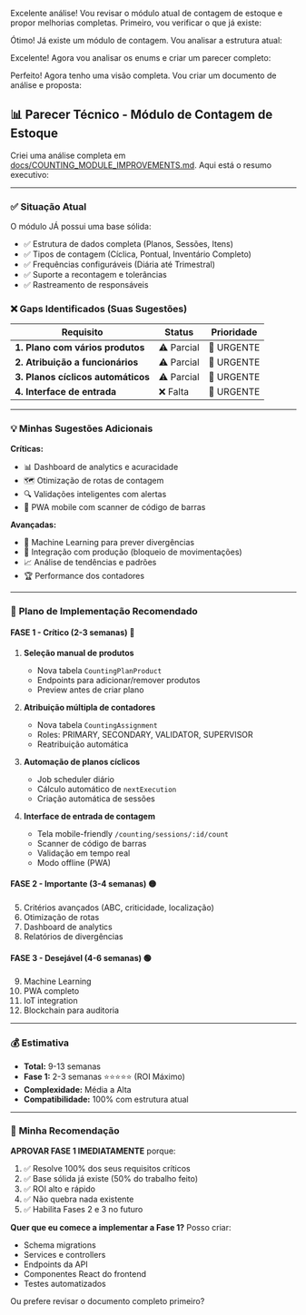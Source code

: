 Excelente análise! Vou revisar o módulo atual de contagem de estoque e propor melhorias completas. Primeiro, vou verificar o que já existe:

Ótimo! Já existe um módulo de contagem. Vou analisar a estrutura atual:

Excelente! Agora vou analisar os enums e criar um parecer completo:

Perfeito! Agora tenho uma visão completa. Vou criar um documento de análise e proposta:

## 📊 Parecer Técnico - Módulo de Contagem de Estoque

Criei uma análise completa em [docs/COUNTING_MODULE_IMPROVEMENTS.md](cci:7://file:///e:/Fabric/docs/COUNTING_MODULE_IMPROVEMENTS.md:0:0-0:0). Aqui está o resumo executivo:

---

### ✅ **Situação Atual**
O módulo JÁ possui uma base sólida:
- ✅ Estrutura de dados completa (Planos, Sessões, Itens)
- ✅ Tipos de contagem (Cíclica, Pontual, Inventário Completo)
- ✅ Frequências configuráveis (Diária até Trimestral)
- ✅ Suporte a recontagem e tolerâncias
- ✅ Rastreamento de responsáveis

### ❌ **Gaps Identificados (Suas Sugestões)**

| Requisito | Status | Prioridade |
|-----------|--------|------------|
| **1. Plano com vários produtos** | ⚠️ Parcial | 🔴 URGENTE |
| **2. Atribuição a funcionários** | ⚠️ Parcial | 🔴 URGENTE |
| **3. Planos cíclicos automáticos** | ⚠️ Parcial | 🔴 URGENTE |
| **4. Interface de entrada** | ❌ Falta | 🔴 URGENTE |

---

### 💡 **Minhas Sugestões Adicionais**

**Críticas:**
- 📊 Dashboard de analytics e acuracidade
- 🗺️ Otimização de rotas de contagem
- 🔍 Validações inteligentes com alertas
- 📱 PWA mobile com scanner de código de barras

**Avançadas:**
- 🤖 Machine Learning para prever divergências
- 🔗 Integração com produção (bloqueio de movimentações)
- 📈 Análise de tendências e padrões
- 🏆 Performance dos contadores

---

### 🎯 **Plano de Implementação Recomendado**

#### **FASE 1 - Crítico (2-3 semanas)** 🔴
1. **Seleção manual de produtos**
   - Nova tabela `CountingPlanProduct`
   - Endpoints para adicionar/remover produtos
   - Preview antes de criar plano

2. **Atribuição múltipla de contadores**
   - Nova tabela `CountingAssignment`
   - Roles: PRIMARY, SECONDARY, VALIDATOR, SUPERVISOR
   - Reatribuição automática

3. **Automação de planos cíclicos**
   - Job scheduler diário
   - Cálculo automático de `nextExecution`
   - Criação automática de sessões

4. **Interface de entrada de contagem**
   - Tela mobile-friendly `/counting/sessions/:id/count`
   - Scanner de código de barras
   - Validação em tempo real
   - Modo offline (PWA)

#### **FASE 2 - Importante (3-4 semanas)** 🟡
5. Critérios avançados (ABC, criticidade, localização)
6. Otimização de rotas
7. Dashboard de analytics
8. Relatórios de divergências

#### **FASE 3 - Desejável (4-6 semanas)** 🟢
9. Machine Learning
10. PWA completo
11. IoT integration
12. Blockchain para auditoria

---

### 💰 **Estimativa**
- **Total:** 9-13 semanas
- **Fase 1:** 2-3 semanas ⭐⭐⭐⭐⭐ (ROI Máximo)
- **Complexidade:** Média a Alta
- **Compatibilidade:** 100% com estrutura atual

---

### 🎯 **Minha Recomendação**

**APROVAR FASE 1 IMEDIATAMENTE** porque:
1. ✅ Resolve 100% dos seus requisitos críticos
2. ✅ Base sólida já existe (50% do trabalho feito)
3. ✅ ROI alto e rápido
4. ✅ Não quebra nada existente
5. ✅ Habilita Fases 2 e 3 no futuro

**Quer que eu comece a implementar a Fase 1?** Posso criar:
- Schema migrations
- Services e controllers
- Endpoints da API
- Componentes React do frontend
- Testes automatizados

Ou prefere revisar o documento completo primeiro?